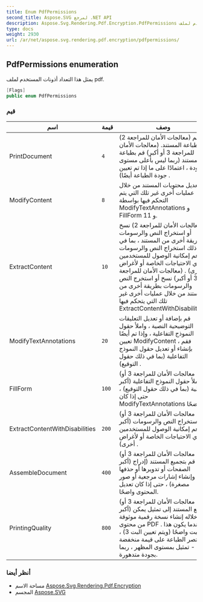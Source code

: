 ```yaml
---
title: Enum PdfPermissions
second_title: Aspose.SVG لمرجع .NET API
description: Aspose.Svg.Rendering.Pdf.Encryption.PdfPermissions تعداد. يمثل هذا التعداد أذونات المستخدم لملف pdf.
type: docs
weight: 2930
url: /ar/net/aspose.svg.rendering.pdf.encryption/pdfpermissions/
---
```

## PdfPermissions enumeration

يمثل هذا التعداد أذونات المستخدم لملف pdf.

```csharp
[Flags]
public enum PdfPermissions
```

### قيم

| اسم | قيمة | وصف |
| --- | --- | --- |
| PrintDocument | `4` | (معالجات الأمان للمراجعة 2) قم بطباعة المستند. (معالجات الأمان للمراجعة 3 أو أكبر) قم بطباعة المستند (ربما ليس بأعلى مستوى جودة ، اعتمادًا على ما إذا تم تعيين جودة الطباعة أيضًا) . |
| ModifyContent | `8` | تعديل محتويات المستند من خلال عمليات أخرى غير تلك التي يتم التحكم فيها بواسطة ModifyTextAnnotations و FillForm و 11. |
| ExtractContent | `10` | معالجات الأمان للمراجعة 2) نسخ أو استخراج النص والرسومات بطريقة أخرى من المستند ، بما في ذلك استخراج النص والرسومات (لدعم إمكانية الوصول للمستخدمين ذوي الاحتياجات الخاصة أو لأغراض أخرى) . (معالجات الأمان للمراجعة 3 أو أكبر) نسخ أو استخرج النص والرسومات بطريقة أخرى من المستند من خلال عمليات أخرى غير تلك التي يتحكم فيها ExtractContentWithDisabilities. |
| ModifyTextAnnotations | `20` | قم بإضافة أو تعديل التعليقات التوضيحية النصية ، واملأ حقول النموذج التفاعلية ، وإذا تم أيضًا تعيين ModifyContent ، فقم بإنشاء أو تعديل حقول النموذج التفاعلية (بما في ذلك حقول التوقيع) . |
| FillForm | `100` | (معالجات الأمان للمراجعة 3 أو أكبر) املأ حقول النموذج التفاعلية الحالية (بما في ذلك حقول التوقيع) ، حتى إذا كان ModifyTextAnnotations واضحًا. |
| ExtractContentWithDisabilities | `200` | (معالجات الأمان للمراجعة 3 أو أكبر) استخراج النص والرسومات (لدعم إمكانية الوصول للمستخدمين ذوي الاحتياجات الخاصة أو لأغراض أخرى) . |
| AssembleDocument | `400` | (معالجات الأمان للمراجعة 3 أو أكبر) قم بتجميع المستند (إدراج الصفحات أو تدويرها أو حذفها وإنشاء إشارات مرجعية أو صور مصغرة) ، حتى إذا كان تعديل المحتوى واضحًا. |
| PrintingQuality | `800` | (معالجات الأمان للمراجعة 3 أو أكبر) اطبع المستند إلى تمثيل يمكن من خلاله إنشاء نسخة رقمية موثوقة من محتوى PDF . عندما يكون هذا البت واضحًا (ويتم تعيين البت 3) ، تقتصر الطباعة على قيمة منخفضة - تمثيل بمستوى المظهر ، ربما بجودة متدهورة. |

### أنظر أيضا

* مساحة الاسم [Aspose.Svg.Rendering.Pdf.Encryption](../../aspose.svg.rendering.pdf.encryption/)
* المجسم [Aspose.SVG](../../)


